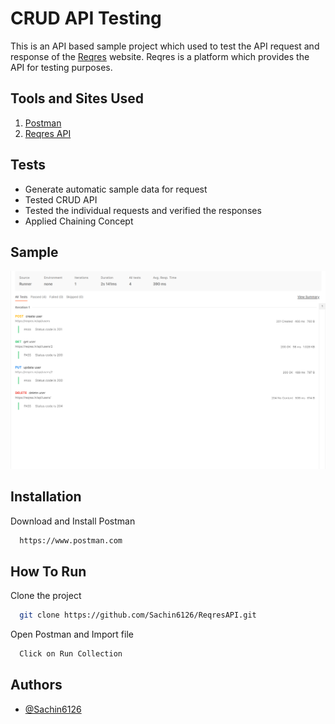 # CRUD API Testing

This is an API based sample project which used to test the API request and response of the [Reqres](https://reqres.in) website. Reqres is a platform which provides the API for testing purposes.

## Tools and Sites Used

1. [Postman](https://www.postman.com)
2. [Reqres API](https://www.selenium.dev)

## Tests

- Generate automatic sample data for request
- Tested CRUD API
- Tested the individual requests and verified the responses
- Applied Chaining Concept


## Sample

![Sample](https://raw.githubusercontent.com/Sachin6126/ReqresAPI/main/Sample.png)


## Installation

Download and Install Postman

```bash
  https://www.postman.com
```


## How To Run

Clone the project

```bash
  git clone https://github.com/Sachin6126/ReqresAPI.git
```

Open Postman and Import file

```bash
  Click on Run Collection
```

## Authors

- [@Sachin6126](https://github.com/Sachin6126)

